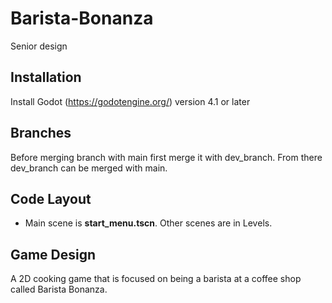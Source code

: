 # Barista-Bonanza
Senior design

## Installation

Install Godot (https://godotengine.org/) version 4.1 or later

## Branches

Before merging branch with main first merge it with dev_branch. From there dev_branch can be merged with main.

## Code Layout

- Main scene is **start_menu.tscn**. Other scenes are in Levels.
  
## Game Design

A 2D cooking game that is focused on being a barista at a coffee shop called Barista Bonanza.
